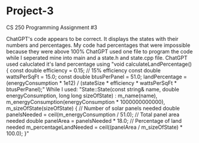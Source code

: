 # Project-3
CS 250 Programming Assignment #3

ChatGPT's code appears to be correct. It displays the states with their numbers and percentages. My code had percentages that were impossible because they were above 100%
ChatGPT used one file to program the code while I seperated mine into main and a state.h and state.cpp file.
ChatGPT used caluclated it's land percentage using 
"void calculateLandPercentage() {
        const double efficiency = 0.15; // 15% efficiency
        const double wattsPerSqFt = 15.0;
        const double btusPerPanel = 51.0;
        landPercentage = (energyConsumption * 1e12) / (stateSize * efficiency * wattsPerSqFt * btusPerPanel);"
While I used:
"State::State(const string& name, double energyConsumption, long long sizeOfState)
    : m_name(name), m_energyConsumption(energyConsumption * 1000000000000), m_sizeOfState(sizeOfState) {
    // Number of solar panels needed
    double panelsNeeded = ceil(m_energyConsumption / 51.0);
    // Total panel area needed
    double panelArea = panelsNeeded * 18.0;
    // Percentage of land needed
    m_percentageLandNeeded = ceil((panelArea / m_sizeOfState) * 100.0);
}"
